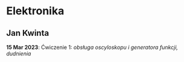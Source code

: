 # Elektronika
Jan Kwinta  
----------

**15 Mar 2023**: Ćwiczenie 1: *obsługa oscyloskopu i generatora funkcji, dudnienia*    
